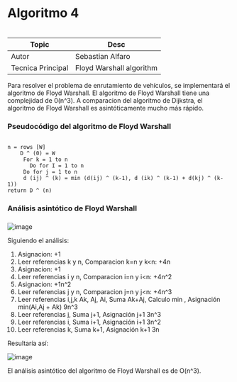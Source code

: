 # Algoritmo 4 <h1>
  
Topic | Desc
------------ | -------------
Autor | Sebastian Alfaro
Tecnica Principal | Floyd Warshall algorithm

Para resolver el problema de enrutamiento de vehículos, se implementará el algoritmo de Floyd Warshall. 
El algoritmo de Floyd Warshall tiene una complejidad de 0(n^3). 
A comparacion del algoritmo de Dijkstra, el algoritmo de Floyd Warshall es asintóticamente mucho más rápido.

### Pseudocódigo del algoritmo de Floyd Warshall <h2>

  	n = rows [W]
    	D ^ (0) = W
    	 For k = 1 to n
    	   Do for I = 1 to n 
         Do for j = 1 to n 
    	 d (ij) ^ (k) = min (d(ij) ^ (k-1), d (ik) ^ (k-1) + d(kj) ^ (k-1))
    return D ^ (n)

### Análisis asintótico de Floyd Warshall <h3>

![image](https://user-images.githubusercontent.com/52021716/135740384-59cf3220-fa11-47fb-a969-93352803f874.png)
 
 Siguiendo el análisis:
  1. Asignacion: +1
  2. Leer referencias k y n, Comparacion k=n y k<n: +4n
  3. Asignacion: +1
  4. Leer referencias i y n, Comparacion i=n y i<n: +4n^2
  5. Asignacion: +1n^2
  6. Leer referencias j y n, Comparacion j=n y j<n: +4n^3
  7. Leer referencias i,j,k Ak, Aj, Ai, Suma Ak+Aj, Calculo min , Asignación min(Ai,Aj + Ak) 9n^3
  8. Leer referencias j, Suma j+1, Asignación j+1 3n^3
  9. Leer referencias i, Suma i+1, Asignación i+1 3n^2
  10. Leer referencias k, Suma k+1, Asignación k+1 3n
  
 Resultaría así:
                                                    
![image](https://user-images.githubusercontent.com/52021716/135740422-e61e2d17-426d-4c20-98da-04088fd5a623.png)

El análisis asintótico del algoritmo de Floyd Warshall es de O(n^3).
